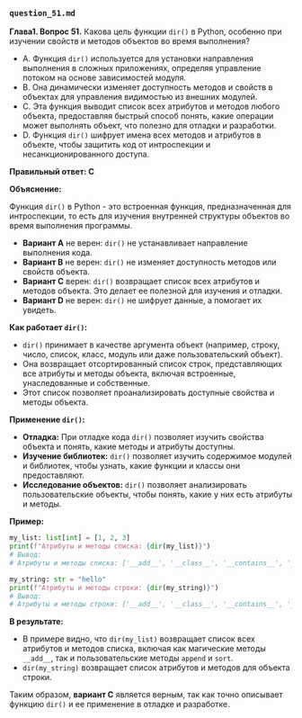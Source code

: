 

### `question_51.md`

**Глава1. Вопрос 51.** Какова цель функции `dir()` в Python, особенно при изучении свойств и методов объектов во время выполнения?

- A.  Функция `dir()` используется для установки направления выполнения в сложных приложениях, определяя управление потоком на основе зависимостей модуля.
- B.  Она динамически изменяет доступность методов и свойств в объектах для управления видимостью из внешних модулей.
- C.  Эта функция выводит список всех атрибутов и методов любого объекта, предоставляя быстрый способ понять, какие операции может выполнять объект, что полезно для отладки и разработки.
- D.  Функция `dir()` шифрует имена всех методов и атрибутов в объекте, чтобы защитить код от интроспекции и несанкционированного доступа.

**Правильный ответ: C**

**Объяснение:**

Функция `dir()` в Python - это встроенная функция, предназначенная для интроспекции, то есть для изучения внутренней структуры объектов во время выполнения программы.

*   **Вариант A** не верен: `dir()` не устанавливает направление выполнения кода.
*   **Вариант B** не верен: `dir()` не изменяет доступность методов или свойств объекта.
*   **Вариант C** верен:  `dir()` возвращает список всех атрибутов и методов объекта. Это делает ее полезной для изучения и отладки.
*   **Вариант D** не верен: `dir()` не шифрует данные, а помогает их увидеть.

**Как работает `dir()`:**

*   `dir()` принимает в качестве аргумента объект (например, строку, число, список, класс, модуль или даже пользовательский объект).
*   Она возвращает отсортированный список строк, представляющих все атрибуты и методы объекта, включая встроенные, унаследованные и собственные.
*   Этот список позволяет проанализировать доступные свойства и методы объекта.

**Применение `dir()`:**

*   **Отладка:**  При отладке кода `dir()` позволяет изучить свойства объекта и понять, какие методы и атрибуты доступны.
*   **Изучение библиотек:** `dir()` позволяет изучить содержимое модулей и библиотек, чтобы узнать, какие функции и классы они предоставляют.
*   **Исследование объектов:**  `dir()` позволяет анализировать пользовательские объекты, чтобы понять, какие у них есть атрибуты и методы.

**Пример:**

```python
my_list: list[int] = [1, 2, 3]
print(f"Атрибуты и методы списка: {dir(my_list)}")
# Вывод:
# Атрибуты и методы списка: ['__add__', '__class__', '__contains__', '__delattr__', '__delitem__', '__dir__', '__doc__', '__eq__', '__format__', '__ge__', '__getattribute__', '__getitem__', '__gt__', '__hash__', '__iadd__', '__imul__', '__init__', '__init_subclass__', '__iter__', '__le__', '__len__', '__lt__', '__mul__', '__ne__', '__new__', '__reduce__', '__reduce_ex__', '__repr__', '__reversed__', '__rmul__', '__setattr__', '__setitem__', '__sizeof__', '__str__', '__subclasshook__', 'append', 'clear', 'copy', 'count', 'extend', 'index', 'insert', 'pop', 'remove', 'reverse', 'sort']

my_string: str = "hello"
print(f"Атрибуты и методы строки: {dir(my_string)}")
# Вывод:
# Атрибуты и методы строки: ['__add__', '__class__', '__contains__', '__delattr__', '__dir__', '__doc__', '__eq__', '__format__', '__ge__', '__getattribute__', '__getitem__', '__getnewargs__', '__gt__', '__hash__', '__init__', '__init_subclass__', '__iter__', '__le__', '__len__', '__lt__', '__mod__', '__mul__', '__ne__', '__new__', '__reduce__', '__reduce_ex__', '__repr__', '__rmod__', '__rmul__', '__setattr__', '__sizeof__', '__str__', '__subclasshook__', 'capitalize', 'casefold', 'center', 'count', 'encode', 'endswith', 'expandtabs', 'find', 'format', 'format_map', 'index', 'isalnum', 'isalpha', 'isascii', 'isdecimal', 'isdigit', 'isidentifier', 'islower', 'isnumeric', 'isprintable', 'isspace', 'istitle', 'isupper', 'join', 'ljust', 'lower', 'lstrip', 'maketrans', 'partition', 'removeprefix', 'removesuffix', 'replace', 'rfind', 'rindex', 'rjust', 'rpartition', 'rsplit', 'rstrip', 'split', 'splitlines', 'startswith', 'strip', 'swapcase', 'title', 'translate', 'upper', 'zfill']
```
**В результате:**
*   В примере видно, что `dir(my_list)` возвращает список всех атрибутов и методов списка, включая как магические методы `__add__`, так и пользовательские методы  `append` и `sort`.
*   `dir(my_string)` возвращает список атрибутов и методов для объекта строки.

Таким образом, **вариант C** является верным, так как точно описывает функцию `dir()` и ее применение в отладке и разработке.
